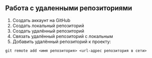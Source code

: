## Работа с удаленными репозиториями
1. Создать аккаунт на GitHub
2. Создать локальный репозиторий
3. Создать удалённый репозиторий
4. Связать удалённый репозиторий с локальным
5. Добавить удалённый репозиторий к проекту:
```
git remote add <имя репозитория> <url-адрес репозитория в сети>
```
